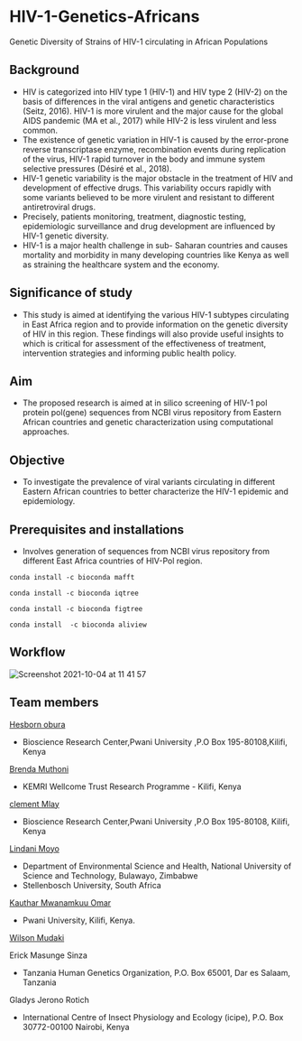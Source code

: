 # HIV-1-Genetics-Africans
Genetic Diversity of Strains of HIV-1 circulating in African Populations

## Background
 + HIV is categorized into HIV type 1 (HIV-1) and HIV type 2 (HIV-2) on the basis of differences in the viral antigens and genetic characteristics (Seitz, 2016). HIV-1 is more virulent and the major cause for the global AIDS pandemic (MA et al., 2017) while HIV-2 is less virulent and less common. 
+ The existence of genetic variation in HIV-1 is caused by the error-prone reverse transcriptase enzyme, recombination events during replication of the virus, HIV-1 rapid turnover in the body and immune system selective pressures (Désiré et al., 2018). 
+ HIV-1 genetic variability is the major obstacle in the treatment of HIV and development of effective drugs. This variability occurs rapidly with some variants believed to be more virulent and resistant to different antiretroviral drugs.
+ Precisely, patients monitoring, treatment, diagnostic testing, epidemiologic surveillance and drug development are influenced by HIV-1 genetic diversity.
+ HIV-1 is a major health challenge in sub- Saharan countries and causes mortality and morbidity in many developing countries like Kenya as well as straining the healthcare system and the economy.


 ## Significance of study
 + This   study is aimed at identifying the various HIV-1 subtypes circulating in East Africa region and to provide information on the genetic diversity of HIV in this region. These findings will also provide useful insights to which is critical for assessment of the effectiveness of treatment, intervention strategies and informing public health policy.

## Aim
+ The proposed research is aimed at in silico  screening of HIV-1  pol protein pol(gene) sequences from NCBI virus repository from Eastern African countries and genetic characterization using computational approaches.

## Objective
 + To investigate the prevalence of viral variants circulating in different Eastern  African countries  to better characterize the HIV-1 epidemic and epidemiology.

## Prerequisites and installations
+ Involves generation of sequences from NCBI virus repository from different East Africa countries of HIV-Pol region.
 
 ``` conda install -c bioconda mafft ```
 
 ``` conda install -c bioconda iqtree ```
 
 ``` conda install -c bioconda figtree ```
 
 ``` conda install  -c bioconda aliview ```
 
 ## Workflow
 ![Screenshot 2021-10-04 at 11 41 57](https://user-images.githubusercontent.com/72735085/136041950-9f66795b-65a5-4020-b9ac-7db38273a83e.png)
 
 ## Team members
 [Hesborn obura](https://github.com/hesbornomwandho)
 + Bioscience Research Center,Pwani University ,P.O Box 195-80108,Kilifi, Kenya
 
 
 [Brenda Muthoni](https://github.com/Sonibk)
 + KEMRI Wellcome Trust Research Programme - Kilifi, Kenya
 

 [clement Mlay](https://github.com/clementmlay)
  + Bioscience Research Center,Pwani University ,P.O Box 195-80108, Kilifi, Kenya
  

 [Lindani Moyo](https://github.com/lindanimoyo)
 + Department of Environmental Science and Health, National University of Science and Technology, Bulawayo, Zimbabwe
 + Stellenbosch University, South Africa
 
 
 [Kauthar Mwanamkuu Omar](https://github.com/Kauthar-Omar)
  + Pwani University, Kilifi, Kenya.
  
 [Wilson Mudaki](https://github.com/totodingi)
 
 Erick Masunge Sinza
 + Tanzania Human Genetics Organization, P.O. Box 65001, Dar es Salaam, Tanzania
 
 
 Gladys Jerono Rotich
 + International Centre of Insect Physiology and Ecology (icipe), P.O. Box 30772-00100 Nairobi, Kenya





